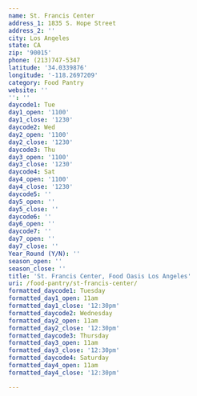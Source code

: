 ```yaml
---
name: St. Francis Center
address_1: 1835 S. Hope Street
address_2: ''
city: Los Angeles
state: CA
zip: '90015'
phone: (213)747-5347
latitude: '34.0339876'
longitude: '-118.2697209'
category: Food Pantry
website: ''
'': ''
daycode1: Tue
day1_open: '1100'
day1_close: '1230'
daycode2: Wed
day2_open: '1100'
day2_close: '1230'
daycode3: Thu
day3_open: '1100'
day3_close: '1230'
daycode4: Sat
day4_open: '1100'
day4_close: '1230'
daycode5: ''
day5_open: ''
day5_close: ''
daycode6: ''
day6_open: ''
daycode7: ''
day7_open: ''
day7_close: ''
Year_Round (Y/N): ''
season_open: ''
season_close: ''
title: 'St. Francis Center, Food Oasis Los Angeles'
uri: /food-pantry/st-francis-center/
formatted_daycode1: Tuesday
formatted_day1_open: 11am
formatted_day1_close: '12:30pm'
formatted_daycode2: Wednesday
formatted_day2_open: 11am
formatted_day2_close: '12:30pm'
formatted_daycode3: Thursday
formatted_day3_open: 11am
formatted_day3_close: '12:30pm'
formatted_daycode4: Saturday
formatted_day4_open: 11am
formatted_day4_close: '12:30pm'

---
```

